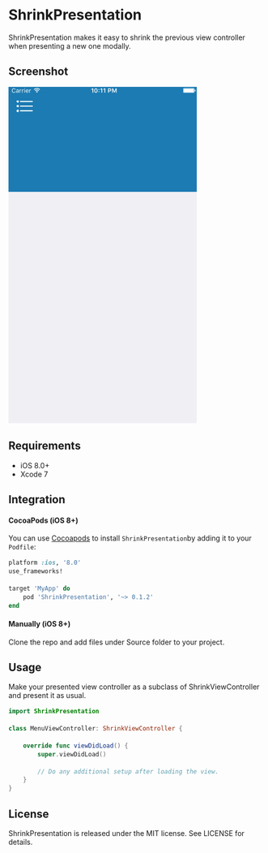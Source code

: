 # ShrinkPresentation
ShrinkPresentation makes it easy to shrink the previous view controller when presenting a new one modally.

## Screenshot

![Screenshot](https://github.com/GuiminChu/ShrinkPresentation/blob/master/Screenshot.gif)
              
## Requirements

- iOS 8.0+
- Xcode 7

## Integration

#### CocoaPods (iOS 8+)
You can use [Cocoapods](http://cocoapods.org/) to install `ShrinkPresentation`by adding it to your `Podfile`:
```ruby
platform :ios, '8.0'
use_frameworks!

target 'MyApp' do
	pod 'ShrinkPresentation', '~> 0.1.2'
end
```

#### Manually (iOS 8+)

Clone the repo and add files under Source folder to your project.

## Usage

Make your presented view controller as a subclass of ShrinkViewController and present it as usual.

```swift
import ShrinkPresentation

class MenuViewController: ShrinkViewController {

    override func viewDidLoad() {
        super.viewDidLoad()

        // Do any additional setup after loading the view.
    }
}
```

## License

ShrinkPresentation is released under the MIT license. See LICENSE for details.
